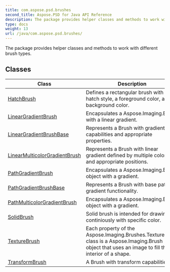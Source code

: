 ```yaml
---
title: com.aspose.psd.brushes
second_title: Aspose.PSD for Java API Reference
description: The package provides helper classes and methods to work with different brush types.
type: docs
weight: 13
url: /java/com.aspose.psd.brushes/
---
```



The package provides helper classes and methods to work with different brush types.


## Classes

| Class | Description |
| --- | --- |
| [HatchBrush](../com.aspose.psd.brushes/hatchbrush) | Defines a rectangular brush with a hatch style, a foreground color, and a background color. |
| [LinearGradientBrush](../com.aspose.psd.brushes/lineargradientbrush) | Encapsulates a  Aspose.Imaging.Brush  with a linear gradient. |
| [LinearGradientBrushBase](../com.aspose.psd.brushes/lineargradientbrushbase) | Represents a  Brush  with gradient capabilities and appropriate properties. |
| [LinearMulticolorGradientBrush](../com.aspose.psd.brushes/linearmulticolorgradientbrush) | Represents a  Brush  with linear gradient defined by multiple colors and appropriate positions. |
| [PathGradientBrush](../com.aspose.psd.brushes/pathgradientbrush) | Encapsulates a  Aspose.Imaging.Brush  object with a gradient. |
| [PathGradientBrushBase](../com.aspose.psd.brushes/pathgradientbrushbase) | Represents a  Brush  with base path gradient functionality. |
| [PathMulticolorGradientBrush](../com.aspose.psd.brushes/pathmulticolorgradientbrush) | Encapsulates a  Aspose.Imaging.Brush  object with a gradient. |
| [SolidBrush](../com.aspose.psd.brushes/solidbrush) | Solid brush is intended for drawing continiously with specific color. |
| [TextureBrush](../com.aspose.psd.brushes/texturebrush) | Each property of the  Aspose.Imaging.Brushes.TextureBrush  class is a  Aspose.Imaging.Brush  object that uses an image to fill the interior of a shape. |
| [TransformBrush](../com.aspose.psd.brushes/transformbrush) | A  Brush  with transform capabilities. |
